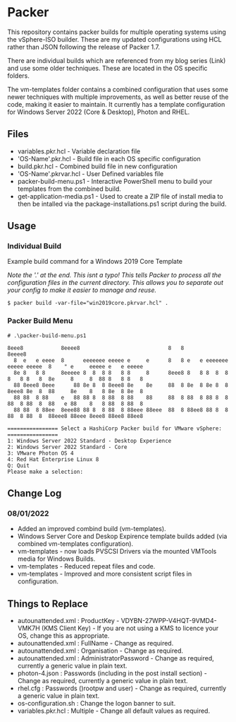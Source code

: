 # Packer

 This repository contains packer builds for multiple operating systems using the vSphere-ISO builder.  These are my updated configurations using HCL rather than JSON following the release of Packer 1.7.

 There are individual builds which are referenced from my blog series (Link) and use some older techniques.  These are located in the OS specific folders.

 The vm-templates folder contains a combined configuration that uses some newer techniques with multiple improvements, as well as better reuse of the code, making it easier to maintain.  It currently has a template configuration for Windows Server 2022 (Core & Desktop), Photon and RHEL.


## Files
- variables.pkr.hcl - Variable declaration file
- 'OS-Name'.pkr.hcl - Build file in each OS specific configuration
- build.pkr.hcl - Combined build file in new configuration
- 'OS-Name'.pkrvar.hcl - User Defined variables file
- packer-build-menu.ps1 - Interactive PowerShell menu to build your templates from the combined build.
- get-application-media.ps1 - Used to create a ZIP file of install media to then be intalled via the package-installations.ps1 script during the build.



## Usage

### Individual Build

Example build command for a Windows 2019 Core Template

*Note the '.' at the end.  This isnt a typo!  This tells Packer to process all the configuration files in the current directory.  This allows you to separate out your config to make it easier to manage and reuse.*

```
$ packer build -var-file="win2019core.pkrvar.hcl" .
```

### Packer Build Menu

```
# .\packer-build-menu.ps1

8eee8            8eeee8                            8   8                            8eeee8
  8  e   e eeee  8      eeeeeee eeeee e     e      8   8 e   e eeeeeee eeeee eeeee  8    " e     eeeee e   e eeeee
  8e 8   8 8     8eeeee 8  8  8 8   8 8     8      8eee8 8   8 8  8  8 8   8 8   8  8e     8     8  88 8   8 8   8
  88 8eee8 8eee      88 8e 8  8 8eee8 8e    8e     88  8 8e  8 8e 8  8 8eee8 8e  8  88     8e    8   8 8e  8 8e  8
  88 88  8 88    e   88 88 8  8 88  8 88    88     88  8 88  8 88 8  8 88  8 88  8  88   e 88    8   8 88  8 88  8
  88 88  8 88ee  8eee88 88 8  8 88  8 88eee 88eee  88  8 88ee8 88 8  8 88  8 88  8  88eee8 88eee 8eee8 88ee8 88ee8

================ Select a HashiCorp Packer build for VMware vSphere: ================
1: Windows Server 2022 Standard - Desktop Experience
2: Windows Server 2022 Standard - Core
3: VMware Photon OS 4
4: Red Hat Enterprise Linux 8
Q: Quit
Please make a selection:
```

## Change Log
### 08/01/2022
* Added an improved combind build (vm-templates).
* Windows Server Core and Deskop Expirence template builds added (via combined vm-templates configuration).
* vm-templates - now loads PVSCSI Drivers via the mounted VMTools media for Windows Builds.
* vm-templates - Reduced repeat files and code.
* vm-templates - Improved and more consistent script files in configuration.

## Things to Replace

- autounattended.xml : ProductKey - VDYBN-27WPP-V4HQT-9VMD4-VMK7H (KMS Client Key) - If you are not using a KMS to licence your OS, change this as appropriate.
- autounattended.xml : FullName - Change as required.
- autounattended.xml : Organisation - Change as required.
- autounattended.xml : AdministratorPassword - Change as required, currently a generic value in plain text.
- photon-4.json : Passwords (including in the post install section) - Change as required, currently a generic value in plain text.
- rhel.cfg : Passwords ()rootpw and user) - Change as required, currently a generic value in plain text.
- os-configuration.sh : Change the logon banner to suit.
- variables.pkr.hcl : Multiple - Change all default values as required.
